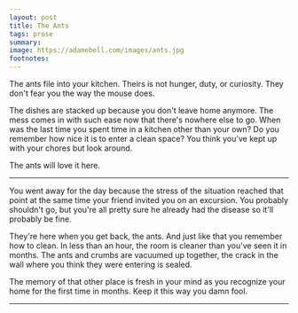 ```yaml
---
layout: post
title: The Ants
tags: prose
summary: 
image: https://adamebell.com/images/ants.jpg
footnotes:
---
```


The ants file into your kitchen. Theirs is not hunger, duty, or curiosity. They don't fear you the way the mouse does.

The dishes are stacked up because you don't leave home anymore. The mess comes in with such ease now that there's nowhere else to go. When was the last time you spent time in a kitchen other than your own? Do you remember how nice it is to enter a clean space? You think you've kept up with your chores but look around.

The ants will love it here.

***

You went away for the day because the stress of the situation reached that point at the same time your friend invited you on an excursion. You probably shouldn't go, but you're all pretty sure he already had the disease so it'll probably be fine.

They're here when you get back, the ants. And just like that you remember how to clean. In less than an hour, the room is cleaner than you've seen it in months. The ants and crumbs are vacuumed up together, the crack in the wall where you think they were entering is sealed. 

The memory of that other place is fresh in your mind as you recognize your home for the first time in months. Keep it this way you damn fool.

***


